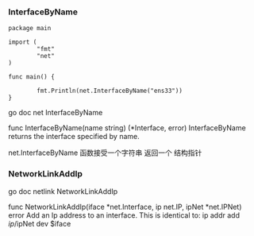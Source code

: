 ### InterfaceByName

```golang
package main

import (
        "fmt"
        "net"
)

func main() {

        fmt.Println(net.InterfaceByName("ens33"))
}
```


go doc net  InterfaceByName

func InterfaceByName(name string) (*Interface, error)
    InterfaceByName returns the interface specified by name.

        
    
net.InterfaceByName 函数接受一个字符串 返回一个 结构指针




### NetworkLinkAddIp

go doc netlink  NetworkLinkAddIp

func NetworkLinkAddIp(iface *net.Interface, ip net.IP, ipNet *net.IPNet) error
    Add an Ip address to an interface. This is identical to: ip addr add
    $ip/$ipNet dev $iface








